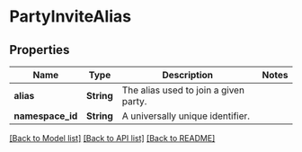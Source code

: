 # PartyInviteAlias

## Properties

Name | Type | Description | Notes
------------ | ------------- | ------------- | -------------
**alias** | **String** | The alias used to join a given party. | 
**namespace_id** | **String** | A universally unique identifier. | 

[[Back to Model list]](../README.md#documentation-for-models) [[Back to API list]](../README.md#documentation-for-api-endpoints) [[Back to README]](../README.md)


